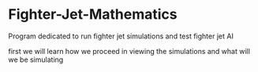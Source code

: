 # Fighter-Jet-Mathematics
Program dedicated to run fighter jet simulations and test fighter jet AI

<html>
  <title>Learning from vecotrial principals and ai creation</title>
  <body>
    <p>first we will learn how we proceed in viewing the simulations and what will we be simulating</p>
  </body>
</html>
